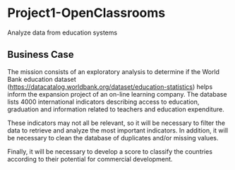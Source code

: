 # Project1-OpenClassrooms
Analyze data from education systems

## Business Case

The mission consists of an exploratory analysis to determine if the World Bank education dataset (https://datacatalog.worldbank.org/dataset/education-statistics) helps inform the expansion project of an on-line learning company. The database lists 4000 international indicators describing access to education, graduation and information related to teachers and education expenditure.

These indicators may not all be relevant, so it will be necessary to filter the data to retrieve and analyze the most important indicators. In addition, it will be necessary to clean the database of duplicates and/or missing values.

Finally, it will be necessary to develop a score to classify the countries according to their potential for commercial development.

